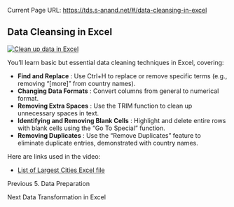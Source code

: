Current Page URL: https://tds.s-anand.net/#/data-cleansing-in-excel

## Data Cleansing in Excel

[![Clean up data in
Excel](https://i.ytimg.com/vi_webp/7du7xkqeu4s/sddefault.webp)](https://youtu.be/7du7xkqeu4s)

You’ll learn basic but essential data cleaning techniques in Excel, covering:

  * **Find and Replace** : Use Ctrl+H to replace or remove specific terms (e.g., removing “[more]” from country names).
  * **Changing Data Formats** : Convert columns from general to numerical format.
  * **Removing Extra Spaces** : Use the TRIM function to clean up unnecessary spaces in text.
  * **Identifying and Removing Blank Cells** : Highlight and delete entire rows with blank cells using the “Go To Special” function.
  * **Removing Duplicates** : Use the “Remove Duplicates” feature to eliminate duplicate entries, demonstrated with country names.

Here are links used in the video:

  * [List of Largest Cities Excel file](https://docs.google.com/spreadsheets/d/1jl8tHGoxmIba4J78aJVfT9jtZv7lfCbV/view)

Previous 5\. Data Preparation

Next Data Transformation in Excel

